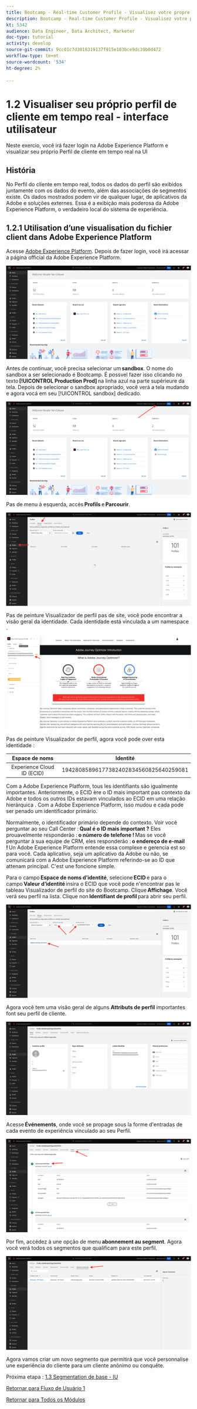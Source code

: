 ```yaml
---
title: Bootcamp - Real-time Customer Profile - Visualisez votre propre profil client en temps réel - UI - Brésil
description: Bootcamp - Real-time Customer Profile - Visualisez votre propre profil client en temps réel - UI - Brésil
kt: 5342
audience: Data Engineer, Data Architect, Marketer
doc-type: tutorial
activity: develop
source-git-commit: 9cc01c7d3018319137f915e103bce9dc39b0d472
workflow-type: tm+mt
source-wordcount: '534'
ht-degree: 2%

---
```


# 1.2 Visualiser seu próprio perfil de cliente em tempo real - interface utilisateur

Neste exercio, você irá fazer login na Adobe Experience Platform e visualizar seu próprio Perfil de cliente em tempo real na UI

## História

No Perfil do cliente em tempo real, todos os dados do perfil são exibidos juntamente com os dados do evento, além das associações de segmentos existe. Os dados mostrados podem vir de qualquer lugar, de aplicativos da Adobe e soluções externes. Essa é a exibição mais poderosa da Adobe Experience Platform, o verdadeiro local do sistema de experiência.

## 1.2.1 Utilisation d’une visualisation du fichier client dans Adobe Experience Platform

Acesse [Adobe Experience Platform](https://experience.adobe.com/platform). Depois de fazer login, você irá acessar a página official da Adobe Experience Platform.

![Ingestion des données](./images/home.png)

Antes de continuar, você precisa selecionar um **sandbox**. O nome do sandbox a ser selecionado é Bootcamp. É possvel fazer isso clicando no texto **[!UICONTROL Production Prod]** na linha azul na parte supérieure da tela. Depois de selecionar o sandbox apropriado, você verá a tela mudando e agora vocá em seu [!UICONTROL sandbox] dedicado.

![Ingestion des données](./images/sb1.png)

Pas de menu à esquerda, accès **Profils** e **Parcourir**.

![Profil client](./images/homemenu.png)

Pas de peinture Visualizador de perfil pas de site, você pode encontrar a visão geral da identidade. Cada identidade está vinculada a um namespace .

![Profil client](./images/identities.png)

Pas de peinture Visualizador de perfil, agora você pode over esta identidade :

| Espace de noms | Identité |
|:-------------:| :---------------:|
| Experience Cloud ID (ECID) | 19428085896177382402834560825640259081 |

Com a Adobe Experience Platform, tous les identifiants são igualmente importantes. Anteriormente, o ECID ère o ID mais important pas contexto da Adobe e todos os outros IDs estavam vinculados ao ECID em uma relação hierárquica . Com a Adobe Experience Platform, isso mudou e cada pode ser penado um identificador primário.

Normalmente, o identificador primário depende do contexto. Voir você perguntar ao seu Call Center : **Qual é o ID mais important ?** Eles prouavelmente responderão : **o número de telefone !** Mas se você perguntar à sua equipe de CRM, eles responderão : **o endereço de e-mail !** Un Adobe Experience Platform entende essa complexe e gerencia est so para você. Cada aplicativo, seja um aplicativo da Adobe ou não, se comunicará com a Adobe Experience Platform referindo-se ao ID que attenam principal. C&#39;est une foncione simple.

Para o campo **Espace de noms d’identité**, selecione **ECID** e para o campo **Valeur d’identité** insira o ECID que você pode n&#39;encontrar pas le tableau Visualizador de perfil do site do Bootcamp. Clique **Affichage**. Você verá seu perfil na lista. Clique non **Identifiant de profil** para abrir seu perfil.

![Profil client](./images/popupecid.png)

Agora você tem uma visão geral de alguns **Attributs de perfil** importantes font seu perfil de cliente.

![Profil client](./images/profile.png)

Acesse **Événements**, onde você se propage sous la forme d&#39;entradas de cada evento de experiência vinculado ao seu Perfil.

![Profil client](./images/profileee.png)

Por fim, accédez à une opção de menu **abonnement au segment**. Agora você verá todos os segmentos que qualificam para este perfil.

![Profil client](./images/profileseg.png)

Agora vamos criar um novo segmento que permitirá que você personnalise une experiência do cliente para um cliente anônimo ou conquête.

Próxima etapa : [1.3 Segmentation de base - IU](./ex3.md)

[Retornar para Fluxo de Usuário 1](./uc1.md)

[Retornar para Todos os Módulos](../../overview.md)
